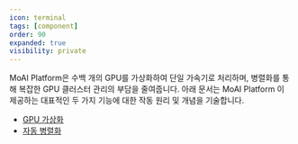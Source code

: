 ```yaml
---
icon: terminal
tags: [component]
order: 90
expanded: true
visibility: private
---
```


MoAI Platform은 수백 개의 GPU를 가상화하여 단일 가속기로 처리하며, 병렬화를 통해 복잡한 GPU 클러스터 관리의 부담을 줄여줍니다. 아래 문서는 MoAI Platform 이 제공하는 대표적인 두 가지 기능에 대한 작동 원리 및 개념을 기술합니다.

- [GPU 가상화](/MoAI_Features/Virtualization.md)
- [자동 병렬화](/MoAI_Features/Parallelization.md)